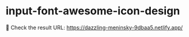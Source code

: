 # input-font-awesome-icon-design
:sunrise_over_mountains: Check the result URL: https://dazzling-meninsky-9dbaa5.netlify.app/
